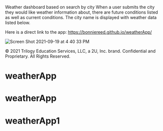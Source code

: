 Weather dashboard based on search by city
When a user submits the city they would like weather information about, there are future conditions listed as well as current conditions. The city name is displayed with weather data listed below.

Here is a direct link to the app: https://bonniereed.github.io/weatherApp/

![Screen Shot 2021-09-19 at 4 40 33 PM](https://user-images.githubusercontent.com/46511972/133943931-e42b0f29-a17d-4d76-97a3-d269c7c4ed15.png)


© 2021 Trilogy Education Services, LLC, a 2U, Inc. brand. Confidential and Proprietary. All Rights Reserved.

# weatherApp

# weatherApp

# weatherApp1
